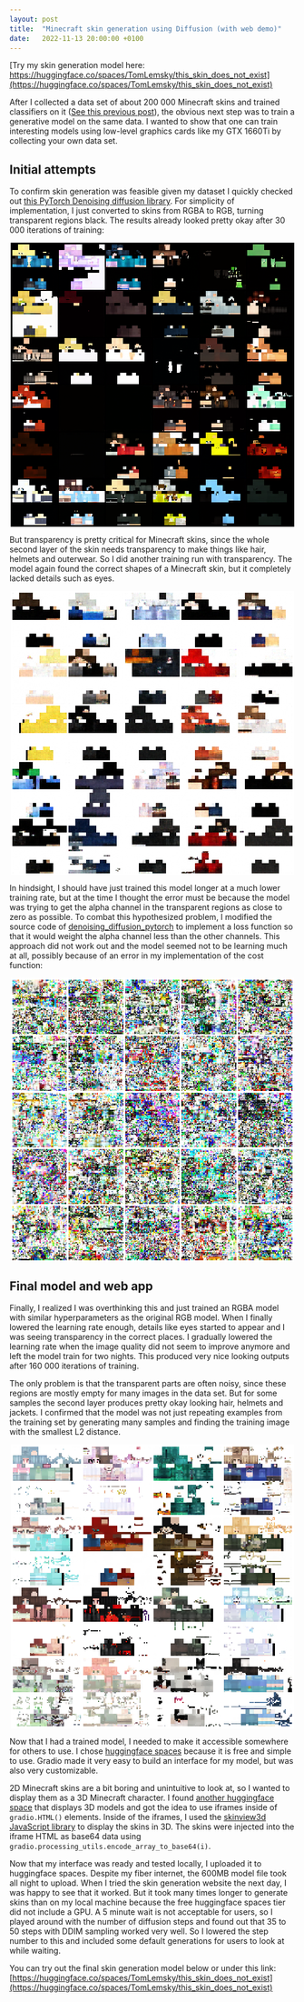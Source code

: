 ```yaml
---
layout: post
title:  "Minecraft skin generation using Diffusion (with web demo)"
date:   2022-11-13 20:00:00 +0100
---
```


[Try my skin generation model here: https://huggingface.co/spaces/TomLemsky/this_skin_does_not_exist](https://huggingface.co/spaces/TomLemsky/this_skin_does_not_exist)

After I collected a data set of about 200 000 Minecraft skins and trained classifiers on it ([See this previous post](/2022/03/30/Classifying-Minecraft-Skins-by-Gender.html)),
the obvious next step was to train a generative model on the same data.
I wanted to show that one can train interesting models using low-level graphics cards like my GTX 1660Ti by collecting your own data set.

## Initial attempts

To confirm skin generation was feasible given my dataset I quickly checked out [this PyTorch Denoising diffusion library](https://github.com/lucidrains/denoising-diffusion-pytorch).
For simplicity of implementation, I just converted to skins from RGBA to RGB, turning transparent regions black.
The results already looked pretty okay after 30 000 iterations of training:

<img src="/images/minecraft-diffusion/diffusion1.png" style="image-rendering: pixelated; display: block; margin-left: auto; margin-right: auto" alt="The RGB model outputs" width="500"/>

But transparency is pretty critical for Minecraft skins,
since the whole second layer of the skin needs transparency to make things like
hair, helmets and outerwear.
So I did another training run with transparency.
The model again found the correct shapes of a Minecraft skin,
but it completely lacked details such as eyes.

<img src="/images/minecraft-diffusion/diffusion2.png" style="image-rendering: pixelated; display: block; margin-left: auto; margin-right: auto" alt="The initial RGBA model outputs" width="500"/>

In hindsight, I should have just trained this model longer at a much lower training rate,
but at the time I thought the error must be because the model was trying to get the alpha channel in the transparent regions as close to zero as possible.
To combat this hypothesized problem, I modified the source code of [denoising_diffusion_pytorch](https://github.com/lucidrains/denoising-diffusion-pytorch)
to implement a loss function so that it would weight the alpha channel less than the other channels.
This approach did not work out and the model seemed not to be learning much at all, possibly because of an error in my implementation of the cost function:

<img src="/images/minecraft-diffusion/diffusion3.png" style="image-rendering: pixelated; display: block; margin-left: auto; margin-right: auto" alt="The weighted RGBA model outputs" width="500"/>

## Final model and web app

Finally, I realized I was overthinking this and just trained an RGBA model with similar hyperparameters as the original RGB model.
When I finally lowered the learning rate enough, details like eyes started to appear and I was seeing transparency in the correct places.
I gradually lowered the learning rate when the image quality did not seem to improve anymore and left the model train for two nights.
This produced very nice looking outputs after 160 000 iterations of training.

The only problem is that the transparent parts are often noisy, since these regions are mostly empty for many images in the data set.
But for some samples the second layer produces pretty okay looking hair, helmets and jackets.
I confirmed that the model was not just repeating examples from the training set by
generating many samples and finding the training image with the smallest L2 distance.

<img src="/images/minecraft-diffusion/diffusion4.png" style="image-rendering: pixelated; display: block; margin-left: auto; margin-right: auto" alt="The final model outputs" width="500"/>

Now that I had a trained model, I needed to make it accessible somewhere for others to use.
I chose [huggingface spaces](https://huggingface.co/spaces) because it is free and simple to use.
Gradio made it very easy to build an interface for my model, but was also very customizable.

2D Minecraft skins are a bit boring and unintuitive to look at, so I wanted to display them as a 3D Minecraft character.
I found [another huggingface space](https://huggingface.co/blog/spaces_3dmoljs) that displays 3D models and got the idea to use iframes inside of `gradio.HTML()` elements.
Inside of the iframes, I used the [skinview3d JavaScript library](https://github.com/bs-community/skinview3d) to display the skins in 3D.
The skins were injected into the iframe HTML as base64 data using `gradio.processing_utils.encode_array_to_base64(i)`.

Now that my interface was ready and tested locally, I uploaded it to huggingface spaces.
Despite my fiber internet, the 600MB model file took all night to upload.
When I tried the skin generation website the next day, I was happy to see that it worked.
But it took many times longer to generate skins than on my local machine because the free huggingface spaces tier did not include a GPU.
A 5 minute wait is not acceptable for users, so I played around with the number of diffusion steps
and found out that 35 to 50 steps with DDIM sampling worked very well.
So I lowered the step number to this and included some default generations for users to look at while waiting.

You can try out the final skin generation model below or under this link: [https://huggingface.co/spaces/TomLemsky/this_skin_does_not_exist](https://huggingface.co/spaces/TomLemsky/this_skin_does_not_exist)

<script type="module"
src="https://gradio.s3-us-west-2.amazonaws.com/3.9.1/gradio.js">
</script>

<gradio-app space="TomLemsky/this_skin_does_not_exist"></gradio-app>
